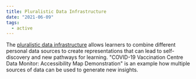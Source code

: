```yaml
---
title: Pluralistic Data Infrastructure
date: "2021-06-09"
tags:
  - active
---
```

The [pluralistic data infrastructure](https://github.com/inclusive-design/forgiving-data/) allows learners to combine
different personal data sources to create representations that can lead to self-discovery and new pathways for learning.
"COVID-19 Vaccination Centre Data Monitor: Accessibility Map Demonstration" is an example how multiple sources of data
can be used to generate new insights.

